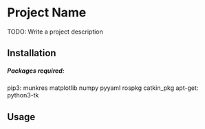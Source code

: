 # Project Name
TODO: Write a project description

## Installation

##### Packages required:
pip3:
munkres matplotlib numpy pyyaml rospkg catkin_pkg
apt-get:
python3-tk


## Usage
